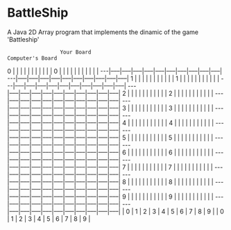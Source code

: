 # BattleShip
A  Java 2D Array program that implements the dinamic of the game 'Battleship'


		             Your Board						                           Computer's Board
 0 |   |   |   |   |   |   |   |   |   |   |		 0 |   |   |   |   |   |   |   |   |   |   |
---|–––|–––|–––|–––|–––|–––|–––|–––|–––|–––|		---|–––|–––|–––|–––|–––|–––|–––|–––|–––|–––|
 1 |   |   |   |   |   |   |   |   |   |   |		 1 |   |   |   |   |   |   |   |   |   |   |
---|–––|–––|–––|–––|–––|–––|–––|–––|–––|–––|		---|–––|–––|–––|–––|–––|–––|–––|–––|–––|–––|
 2 |   |   |   |   |   |   |   |   |   |   |		 2 |   |   |   |   |   |   |   |   |   |   |
---|–––|–––|–––|–––|–––|–––|–––|–––|–––|–––|		---|–––|–––|–––|–––|–––|–––|–––|–––|–––|–––|
 3 |   |   |   |   |   |   |   |   |   |   |		 3 |   |   |   |   |   |   |   |   |   |   |
---|–––|–––|–––|–––|–––|–––|–––|–––|–––|–––|		---|–––|–––|–––|–––|–––|–––|–––|–––|–––|–––|
 4 |   |   |   |   |   |   |   |   |   |   |		 4 |   |   |   |   |   |   |   |   |   |   |
---|–––|–––|–––|–––|–––|–––|–––|–––|–––|–––|		---|–––|–––|–––|–––|–––|–––|–––|–––|–––|–––|
 5 |   |   |   |   |   |   |   |   |   |   |		 5 |   |   |   |   |   |   |   |   |   |   |
---|–––|–––|–––|–––|–––|–––|–––|–––|–––|–––|		---|–––|–––|–––|–––|–––|–––|–––|–––|–––|–––|
 6 |   |   |   |   |   |   |   |   |   |   |		 6 |   |   |   |   |   |   |   |   |   |   |
---|–––|–––|–––|–––|–––|–––|–––|–––|–––|–––|		---|–––|–––|–––|–––|–––|–––|–––|–––|–––|–––|
 7 |   |   |   |   |   |   |   |   |   |   |		 7 |   |   |   |   |   |   |   |   |   |   |
---|–––|–––|–––|–––|–––|–––|–––|–––|–––|–––|		---|–––|–––|–––|–––|–––|–––|–––|–––|–––|–––|
 8 |   |   |   |   |   |   |   |   |   |   |		 8 |   |   |   |   |   |   |   |   |   |   |
---|–––|–––|–––|–––|–––|–––|–––|–––|–––|–––|		---|–––|–––|–––|–––|–––|–––|–––|–––|–––|–––|
 9 |   |   |   |   |   |   |   |   |   |   |		 9 |   |   |   |   |   |   |   |   |   |   |
---|–––|–––|–––|–––|–––|–––|–––|–––|–––|–––|		---|–––|–––|–––|–––|–––|–––|–––|–––|–––|–––|
   | 0 | 1 | 2 | 3 | 4 | 5 | 6 | 7 | 8 | 9 |		   | 0 | 1 | 2 | 3 | 4 | 5 | 6 | 7 | 8 | 9 |
